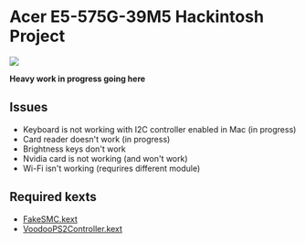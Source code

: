 # Acer E5-575G-39M5 Hackintosh Project

![](https://i.imgur.com/atNiEbh.jpg)

**Heavy work in progress going here**



## Issues

* Keyboard is not working with I2C controller enabled in Mac (in progress)
* Card reader doesn't work (in progress)
* Brightness keys don't work
* Nvidia card is not working (and won't work)
* Wi-Fi isn't working (requrires different module)

## Required kexts

* [FakeSMC.kext](https://github.com/RehabMan/OS-X-FakeSMC-kozlek)
* [VoodooPS2Controller.kext](https://github.com/RehabMan/OS-X-Voodoo-PS2-Controller)

